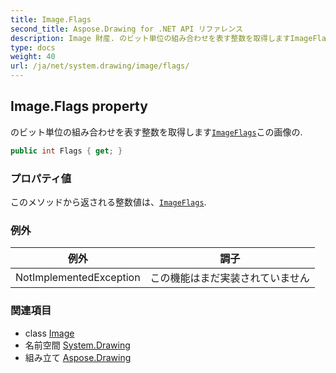 ```yaml
---
title: Image.Flags
second_title: Aspose.Drawing for .NET API リファレンス
description: Image 財産. のビット単位の組み合わせを表す整数を取得しますImageFlagsこの画像の.
type: docs
weight: 40
url: /ja/net/system.drawing/image/flags/
---
```

## Image.Flags property

のビット単位の組み合わせを表す整数を取得します[`ImageFlags`](../../../system.drawing.imaging/imageflags/)この画像の.

```csharp
public int Flags { get; }
```

### プロパティ値

このメソッドから返される整数値は、[`ImageFlags`](../../../system.drawing.imaging/imageflags/).

### 例外

| 例外 | 調子 |
| --- | --- |
| NotImplementedException | この機能はまだ実装されていません |

### 関連項目

* class [Image](../)
* 名前空間 [System.Drawing](../../image/)
* 組み立て [Aspose.Drawing](../../../)



